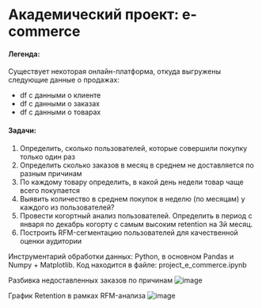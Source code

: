 # Академический проект: e-commerce

#### Легенда:
Существует некоторая онлайн-платформа, откуда выгружены следующие данные о продажах:
- df с данными о клиенте 
- df с данными о заказах 
- df с данными о товарах 

#### Задачи:
1. Определить, сколько пользователей, которые совершили покупку только один раз 
2. Определить сколько заказов в месяц в среднем не доставляется по разным причинам
3. По каждому товару определить, в какой день недели товар чаще всего покупается
4. Выявить количество в среднем покупок в неделю (по месяцам) у каждого из пользователей? 
5. Провести когортный анализ пользователей. Определить в период с января по декабрь когорту с самым высоким retention на 3й месяц.
6. Построить RFM-сегментацию пользователей для качественной оценки аудитории

Инструментарий обработки данных: Python, в основном Pandas и Numpy + Matplotlib.
Код находится в файле: project_e_commerce.ipynb


Разбивка недоставленных заказов по причинам
![image](https://user-images.githubusercontent.com/50587728/214385828-5db70aff-33a2-46f2-a206-63d818e2a5c7.png)

График Retention в рамках RFM-анализа
![image](https://user-images.githubusercontent.com/50587728/214385669-8f2d07d1-aea8-4745-bde6-57d247b617fb.png)

